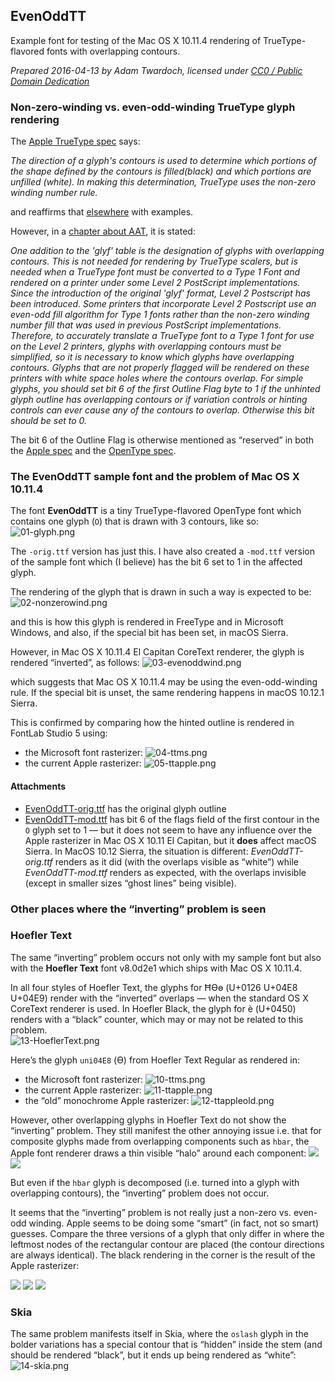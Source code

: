 ## EvenOddTT

Example font for testing of the Mac OS X 10.11.4 rendering of TrueType-flavored fonts with overlapping contours. 

*Prepared 2016-04-13 by Adam Twardoch, licensed under [CC0 / Public Domain Dedication](https://creativecommons.org/publicdomain/zero/1.0/)*

### Non-zero-winding vs. even-odd-winding TrueType glyph rendering

The [Apple TrueType spec](https://developer.apple.com/fonts/TrueType-Reference-Manual/RM01/Chap1.html) says: 

*The direction of a glyph's contours is used to determine which portions of the shape defined by the contours is filled(black) and which portions are unfilled (white). In making this determination, TrueType uses the non-zero winding number rule.*

and reaffirms that [elsewhere](https://developer.apple.com/fonts/TrueType-Reference-Manual/RM02/Chap2.html#distinguishing) with examples. 

However, in a [chapter about AAT](https://developer.apple.com/fonts/TrueType-Reference-Manual/RM06/Chap6AATIntro.html), it is stated: 

*One addition to the 'glyf' table is the designation of glyphs with overlapping contours. This is not needed for rendering by TrueType scalers, but is needed when a TrueType font must be converted to a Type 1 Font and rendered on a printer under some Level 2 PostScript implementations. Since the introduction of the original 'glyf' format, Level 2 Postscript has been introduced. Some printers that incorporate Level 2 Postscript use an even-odd fill algorithm for Type 1 fonts rather than the non-zero winding number fill that was used in previous PostScript implementations. Therefore, to accurately translate a TrueType font to a Type 1 font for use on the Level 2 printers, glyphs with overlapping contours must be simplified, so it is necessary to know which glyphs have overlapping contours. Glyphs that are not properly flagged will be rendered on these printers with white space holes where the contours overlap. For simple glyphs, you should set bit 6 of the first Outline Flag byte to 1 if the unhinted glyph outline has overlapping contours or if variation controls or hinting controls can ever cause any of the contours to overlap. Otherwise this bit should be set to 0.*

The bit 6 of the Outline Flag is otherwise mentioned as “reserved” in both the [Apple spec](https://developer.apple.com/fonts/TrueType-Reference-Manual/RM06/Chap6glyf.html) and the [OpenType spec](https://www.microsoft.com/typography/otspec/glyf.htm). 

### The EvenOddTT sample font and the problem of Mac OS X 10.11.4

The font **EvenOddTT** is a tiny TrueType-flavored OpenType font which contains one glyph (`O`) that is drawn with 3 contours, like so: 
![01-glyph.png](01-glyph.png)

The `-orig.ttf` version has just this. I have also created a `-mod.ttf` version of the sample font which (I believe) has the bit 6 set to 1 in the affected glyph. 

The rendering of the glyph that is drawn in such a way is expected to be: 
![02-nonzerowind.png](02-nonzerowind.png)

and this is how this glyph is rendered in FreeType and in Microsoft Windows, and also, if the special bit has been set, in macOS Sierra.

However, in Mac OS X 10.11.4 El Capitan CoreText renderer, the glyph is rendered “inverted”, as follows: 
![03-evenoddwind.png](03-evenoddwind.png)

which suggests that Mac OS X 10.11.4 may be using the even-odd-winding rule. If the special bit is unset, the same rendering happens in macOS 10.12.1 Sierra.

This is confirmed by comparing how the hinted outline is rendered in FontLab Studio 5 using: 
* the Microsoft font rasterizer:
![04-ttms.png](04-ttms.png)
* the current Apple rasterizer:
![05-ttapple.png](05-ttapple.png)

#### Attachments

* [EvenOddTT-orig.ttf](EvenOddTT-orig.ttf) has the original glyph outline
* [EvenOddTT-mod.ttf](EvenOddTT-mod.ttf) has bit 6 of the flags field of the first contour in the `O` glyph set to 1 — but it does not seem to have any influence over the Apple rasterizer in Mac OS X 10.11 El Capitan, but it **does** affect macOS Sierra. In MacOS 10.12 Sierra, the situation is different: *EvenOddTT-orig.ttf* renders as it did (with the overlaps visible as “white”) while *EvenOddTT-mod.ttf* renders as expected, with the overlaps invisible (except in smaller sizes “ghost lines” being visible).

### Other places where the “inverting” problem is seen

### Hoefler Text

The same “inverting” problem occurs not only with my sample font but also with the **Hoefler Text** font v8.0d2e1 which ships with Mac OS X 10.11.4. 

In all four styles of Hoefler Text, the glyphs for ĦӨө (U+0126 U+04E8 U+04E9) render with the “inverted” overlaps — when the standard OS X CoreText renderer is used. In Hoefler Black, the glyph for ѐ (U+0450) renders with a “black” counter, which may or may not be related to this problem.  
![13-HoeflerText.png](13-HoeflerText.png)

Here’s the glyph `uni04E8` (Ө) from Hoefler Text Regular as rendered in:
* the Microsoft font rasterizer:
![10-ttms.png](10-ttms.png)
* the current Apple rasterizer:
![11-ttapple.png](11-ttapple.png)
* the “old” monochrome Apple rasterizer: 
![12-ttappleold.png](12-ttappleold.png)

However, other overlapping glyphs in Hoefler Text do not show the “inverting” problem. They still manifest the other annoying issue i.e. that for composite glyphs made from overlapping components such as `hbar`, the Apple font renderer draws a thin visible “halo” around each component: 
![](15-ghostoverlaps.png)
![](16-ghostoverlaps1.png)

But even if the `hbar` glyph is decomposed (i.e. turned into a glyph with overlapping contours), the “inverting” problem does not occur. 

It seems that the “inverting” problem is not really just a non-zero vs. even-odd winding. Apple seems to be doing some “smart” (in fact, not so smart) guesses. Compare the three versions of a glyph that only differ in where the leftmost nodes of the rectangular contour are placed (the contour directions are always identical). The black rendering in the corner is the result of the Apple rasterizer: 

![](21-cmp1.png)
![](22-cmp2.png)
![](23-cmp3.png)

### Skia

The same problem manifests itself in Skia, where the `oslash` glyph in the bolder variations has a special contour that is “hidden” inside the stem (and should be rendered “black”, but it ends up being rendered as “white”:
![14-skia.png](14-skia.png)

